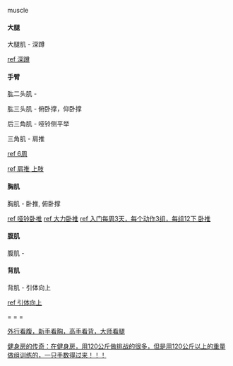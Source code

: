 
muscle

#### 大腿

大腿肌 - 深蹲

  [ref 深蹲](https://www.youtube.com/watch?v=lgUtnbLSb6k)

#### 手臂

肱二头肌 - 

肱三头肌 - 俯卧撑，仰卧撑

后三角肌 - 哑铃侧平举

三角肌 - 肩推

  [ref 6周](http://zh.wikihow.com/锻炼出结实的手臂)

  [ref 肩推 上肢](https://www.youtube.com/watch?v=lgUtnbLSb6k)
  
#### 胸肌

胸肌 - 卧推, 俯卧撑

  [ref 哑铃卧推](https://www.youtube.com/watch?v=J0fCqphI9_8) [ref 大力卧推](https://www.youtube.com/watch?v=Zu5obgmLloc)
  [ref 入门每周3天，每个动作3组，每组12下 卧推](https://www.youtube.com/watch?v=lgUtnbLSb6k)

#### 腹肌

腹肌 - 

#### 背肌

背肌 - 引体向上

  [ref 引体向上](https://www.youtube.com/watch?v=lgUtnbLSb6k)

= = =

[外行看腹，新手看胸，高手看背，大师看腿](https://github.com/7900ms/notinternet_deserted/tree/master/supplementary)

[健身房的传奇：在健身房，用120公斤做挑战的很多，但是用120公斤以上的重量做组训练的，一只手数得过来！！！](https://www.zhihu.com/question/21084197)
